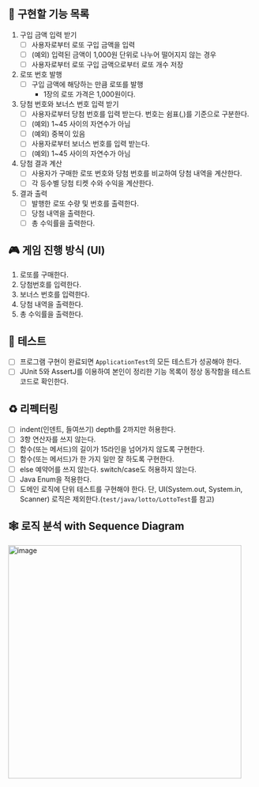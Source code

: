 
## 📝 구현할 기능 목록

1. 구입 금액 입력 받기 
    - [ ] 사용자로부터 로또 구입 금액을 입력 
    - [ ] (예외) 입력된 금액이 1,000원 단위로 나누어 떨어지지 않는 경우
    - [ ] 사용자로부터 로또 구입 금액으로부터 로또 개수 저장
1. 로또 번호 발행
    - [ ] 구입 금액에 해당하는 만큼 로또를 발행 
      - 1장의 로또 가격은 1,000원이다.
1. 당첨 번호와 보너스 번호 입력 받기
    - [ ] 사용자로부터 당첨 번호를 입력 받는다. 번호는 쉼표(,)를 기준으로 구분한다.
    - [ ] (예외) 1~45 사이의 자연수가 아님 
    - [ ] (예외) 중복이 있음 
    - [ ] 사용자로부터 보너스 번호를 입력 받는다.
    - [ ] (예외) 1~45 사이의 자연수가 아님 
1. 당첨 결과 계산
    - [ ] 사용자가 구매한 로또 번호와 당첨 번호를 비교하여 당첨 내역을 계산한다.
    - [ ] 각 등수별 당첨 티켓 수와 수익을 계산한다.
1. 결과 출력
    - [ ] 발행한 로또 수량 및 번호를 출력한다.
    - [ ] 당첨 내역을 출력한다.
    - [ ] 총 수익률을 출력한다.

## 🎮 게임 진행 방식 (UI)

1. 로또를 구매한다.
2. 당첨번호를 입력한다.
3. 보너스 번호를 입력한다.
4. 당첨 내역을 출력한다.
5. 총 수익률을 출력한다.

## 🚀 테스트

- [ ] 프로그램 구현이 완료되면 `ApplicationTest`의 모든 테스트가 성공해야 한다.
- [ ] JUnit 5와 AssertJ를 이용하여 본인이 정리한 기능 목록이 정상 동작함을 테스트 코드로 확인한다.

## ♻️ 리펙터링

- [ ] indent(인덴트, 들여쓰기) depth를 2까지만 허용한다.
- [ ] 3항 연산자를 쓰지 않는다.
- [ ] 함수(또는 메서드)의 길이가 15라인을 넘어가지 않도록 구현한다.
- [ ] 함수(또는 메서드)가 한 가지 일만 잘 하도록 구현한다.
- [ ] else 예약어를 쓰지 않는다. switch/case도 허용하지 않는다.
- [ ] Java Enum을 적용한다.
- [ ] 도메인 로직에 단위 테스트를 구현해야 한다. 단, UI(System.out, System.in, Scanner) 로직은 제외한다.(`test/java/lotto/LottoTest`를 참고)

## 🕸 로직 분석 with️ Sequence Diagram 

<img width="472" alt="image" src="https://github.com/yebin-choi/TodayILearned/assets/69137469/c39ea4d8-a16f-4da6-aa11-4154d0e8f0a0">